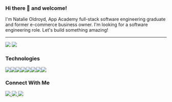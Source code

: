 ### Hi there 👋 and welcome!


I'm Natalie Oldroyd, App Academy full-stack software engineering graduate and former e-commerce business owner. I'm looking for a software engineering role. Let's build something amazing!

---



<div style="width: 100%, display:flex">
  <img align="top" src="https://github-readme-stats.vercel.app/api?username=natoh19&count_private=true&show_icons=true&theme=radical&border_radius=30custom_title=My%20Stats"/>
  <img src="https://github-readme-stats.vercel.app/api/top-langs/?username=natoh19&count_private=true&theme=radical" />
</div>




### Technologies
<div style="display:flex">

<img src="https://img.shields.io/badge/JavaScript-F7DF1E?style=for-the-badge&logo=javascript&logoColor=black" />
<img src="https://img.shields.io/badge/React-20232A?style=for-the-badge&logo=react&logoColor=61DAFB" />
<img src="https://img.shields.io/badge/Redux-593D88?style=for-the-badge&logo=redux&logoColor=white%22%3E" />
<img src="https://img.shields.io/badge/Flask-000000?style=for-the-badge&logo=flask&logoColor=white%22%3E" />
<img src="https://img.shields.io/badge/Node.js-43853D?style=for-the-badge&logo=node.js&logoColor=white%22/%3E" />
<img src="https://img.shields.io/badge/PostgreSQL-316192?style=for-the-badge&logo=postgresql&logoColor=white" />
<img src="https://img.shields.io/badge/Express.js-000000?style=for-the-badge&logo=express&logoColor=white" />
<img src="https://img.shields.io/badge/CSS-239120?&style=for-the-badge&logo=css3&logoColor=white%22%3E" />
  
</div>

### Connect With Me
<a href="https://www.linkedin.com/in/natalie-oldroyd/" target="_blank">
<img src="https://img.shields.io/badge/LinkedIn-0077B5?style=for-the-badge&logo=linkedin&logoColor=white" />
</a>

<a href="https://natoh19.github.io/" target="_blank">
<img src="https://img.shields.io/badge/Portfolio-FF0000?style=for-the-badge&logo=rss&logoColor=white" />
</a>

<a href="mailto: natoh18@gmail.com" target="_blank">
<img src="https://img.shields.io/badge/Email-0000FF?style=for-the-badge&logo=gmail&logoColor=white" />
</a>






<!--
Here are some ideas to get you started:


- 🌱 I’m currently learning ...
- 👯 I’m looking to collaborate on ...
- 🤔 I’m looking for help with ...
- 💬 Ask me about ...
- 📫 How to reach me: ...
- 😄 Pronouns: ...
- ⚡ Fun fact: ...
-->
